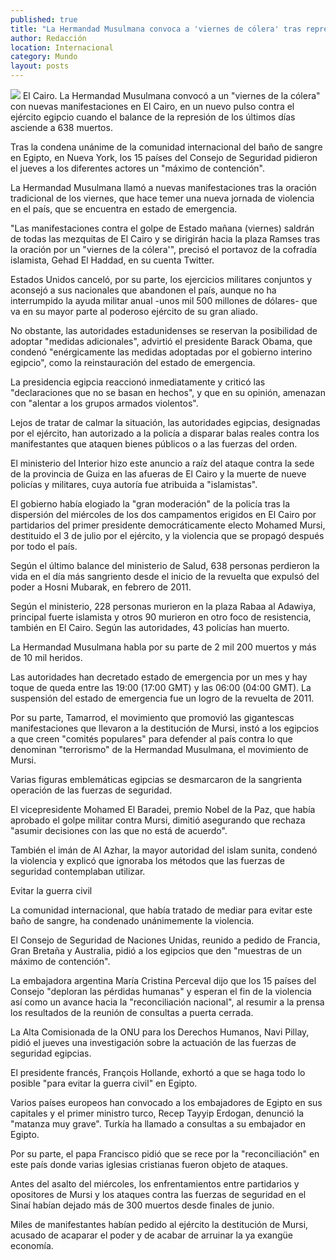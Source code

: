```yaml
---
published: true
title: "La Hermandad Musulmana convoca a 'viernes de cólera' tras represión"
author: Redacción
location: Internacional
category: Mundo
layout: posts
---
```


![](http://i.imgur.com/PIOpGm6m.jpg)
El Cairo. La Hermandad Musulmana convocó a un "viernes de la cólera" con nuevas manifestaciones en El Cairo, en un nuevo pulso contra el ejército egipcio cuando el balance de la represión de los últimos días asciende a 638 muertos.

Tras la condena unánime de la comunidad internacional del baño de sangre en Egipto, en Nueva York, los 15 países del Consejo de Seguridad pidieron el jueves a los diferentes actores un "máximo de contención".

La Hermandad Musulmana llamó a nuevas manifestaciones tras la oración tradicional de los viernes, que hace temer una nueva jornada de violencia en el país, que se encuentra en estado de emergencia.

"Las manifestaciones contra el golpe de Estado mañana (viernes) saldrán de todas las mezquitas de El Cairo y se dirigirán hacia la plaza Ramses tras la oración por un "viernes de la cólera'", precisó el portavoz de la cofradía islamista, Gehad El Haddad, en su cuenta Twitter.

Estados Unidos canceló, por su parte, los ejercicios militares conjuntos y aconsejó a sus nacionales que abandonen el país, aunque no ha interrumpido la ayuda militar anual -unos mil 500 millones de dólares- que va en su mayor parte al poderoso ejército de su gran aliado.

No obstante, las autoridades estadunidenses se reservan la posibilidad de adoptar "medidas adicionales", advirtió el presidente Barack Obama, que condenó "enérgicamente las medidas adoptadas por el gobierno interino egipcio", como la reinstauración del estado de emergencia.

La presidencia egipcia reaccionó inmediatamente y criticó las "declaraciones que no se basan en hechos", y que en su opinión, amenazan con "alentar a los grupos armados violentos".

Lejos de tratar de calmar la situación, las autoridades egipcias, designadas por el ejército, han autorizado a la policía a disparar balas reales contra los manifestantes que ataquen bienes públicos o a las fuerzas del orden.

El ministerio del Interior hizo este anuncio a raíz del ataque contra la sede de la provincia de Guiza en las afueras de El Cairo y la muerte de nueve policías y militares, cuya autoría fue atribuida a "islamistas".

El gobierno había elogiado la "gran moderación" de la policía tras la dispersión del miércoles de los dos campamentos erigidos en El Cairo por partidarios del primer presidente democráticamente electo Mohamed Mursi, destituido el 3 de julio por el ejército, y la violencia que se propagó después por todo el país.

Según el último balance del ministerio de Salud, 638 personas perdieron la vida en el día más sangriento desde el inicio de la revuelta que expulsó del poder a Hosni Mubarak, en febrero de 2011.

Según el ministerio, 228 personas murieron en la plaza Rabaa al Adawiya, principal fuerte islamista y otros 90 murieron en otro foco de resistencia, también en El Cairo. Según las autoridades, 43 policías han muerto.

La Hermandad Musulmana habla por su parte de 2 mil 200 muertos y más de 10 mil heridos.

Las autoridades han decretado estado de emergencia por un mes y hay toque de queda entre las 19:00 (17:00 GMT) y las 06:00 (04:00 GMT). La suspensión del estado de emergencia fue un logro de la revuelta de 2011.

Por su parte, Tamarrod, el movimiento que promovió las gigantescas manifestaciones que llevaron a la destitución de Mursi, instó a los egipcios a que creen "comités populares" para defender al país contra lo que denominan "terrorismo" de la Hermandad Musulmana, el movimiento de Mursi.

Varias figuras emblemáticas egipcias se desmarcaron de la sangrienta operación de las fuerzas de seguridad.

El vicepresidente Mohamed El Baradei, premio Nobel de la Paz, que había aprobado el golpe militar contra Mursi, dimitió asegurando que rechaza "asumir decisiones con las que no está de acuerdo".

También el imán de Al Azhar, la mayor autoridad del islam sunita, condenó la violencia y explicó que ignoraba los métodos que las fuerzas de seguridad contemplaban utilizar.

Evitar la guerra civil

La comunidad internacional, que había tratado de mediar para evitar este baño de sangre, ha condenado unánimemente la violencia.

El Consejo de Seguridad de Naciones Unidas, reunido a pedido de Francia, Gran Bretaña y Australia, pidió a los egipcios que den "muestras de un máximo de contención".

La embajadora argentina María Cristina Perceval dijo que los 15 países del Consejo "deploran las pérdidas humanas" y esperan el fin de la violencia así como un avance hacia la "reconciliación nacional", al resumir a la prensa los resultados de la reunión de consultas a puerta cerrada.

La Alta Comisionada de la ONU para los Derechos Humanos, Navi Pillay, pidió el jueves una investigación sobre la actuación de las fuerzas de seguridad egipcias.

El presidente francés, François Hollande, exhortó a que se haga todo lo posible "para evitar la guerra civil" en Egipto.

Varios países europeos han convocado a los embajadores de Egipto en sus capitales y el primer ministro turco, Recep Tayyip Erdogan, denunció la "matanza muy grave". Turkía ha llamado a consultas a su embajador en Egipto.

Por su parte, el papa Francisco pidió que se rece por la "reconciliación" en este país donde varias iglesias cristianas fueron objeto de ataques.

Antes del asalto del miércoles, los enfrentamientos entre partidarios y opositores de Mursi y los ataques contra las fuerzas de seguridad en el Sinaí habían dejado más de 300 muertos desde finales de junio.

Miles de manifestantes habían pedido al ejército la destitución de Mursi, acusado de acaparar el poder y de acabar de arruinar la ya exangüe economía.
